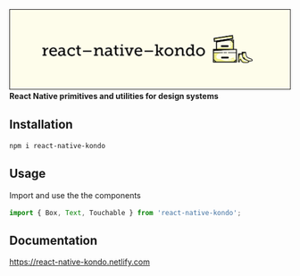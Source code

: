 <div>
  <a href="https://react-native-kondo.netlify.com">
    <img alt="react-native-kondo logo" src="./assets/logo.png"/>
  </a>
</div>

<div>
  <strong>React Native primitives and utilities for design systems</strong>
</div>

## Installation

```sh
npm i react-native-kondo
```

## Usage

Import and use the the components

```js
import { Box, Text, Touchable } from 'react-native-kondo';
```

## Documentation

https://react-native-kondo.netlify.com
